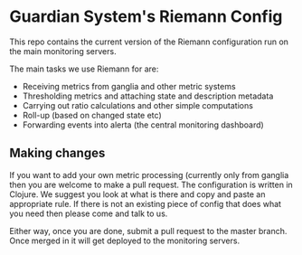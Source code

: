 Guardian System's Riemann Config
================================

This repo contains the current version of the Riemann configuration run on the
main monitoring servers.

The main tasks we use Riemann for are:
 * Receiving metrics from ganglia and other metric systems
 * Thresholding metrics and attaching state and description metadata
 * Carrying out ratio calculations and other simple computations
 * Roll-up (based on changed state etc)
 * Forwarding events into alerta (the central monitoring dashboard)

Making changes
--------------

If you want to add your own metric processing (currently only from ganglia 
then you are welcome to make a pull request.  The configuration is written in
Clojure.  We suggest you look at what is there and copy and paste an 
appropriate rule.  If there is not an existing piece of config that does what
you need then please come and talk to us.

Either way, once you are done, submit a pull request to the master branch. Once
merged in it will get deployed to the monitoring servers.